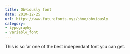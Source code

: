 ```yaml
---
title: Obviously font
date: 2018-12-25
url: https://www.futurefonts.xyz/ohno/obviously
category:
- typography
- variable_font
---
```

This is so far one of the best independant font you can get.
